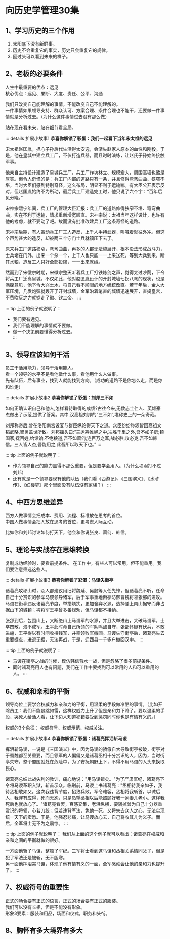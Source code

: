 # 向历史学管理30集

## 1、学习历史的三个作用

1. 太阳底下没有新鲜事。
2. 历史不会重复它的事实，历史只会重复它的规律。
3. 回过头可以看到未来的样子。

## 2、老板的必要条件

人生中最重要的优点：远见   
核心优点：远见、果断、大度、责任、公平、沟通

我们只改变自己能理解的事情，不能改变自己不能理解的。     
一件事情如果领导支持、群众认可、方案合理、条件合理也不能干，还要做一件事情就是分析过去。（为什么这件事情过去没有那么做）

站在现在看未来，站在细节看全局。

::: details 扩展小故事1
**恭喜你解锁了彩蛋：我们一起看下当年宋太祖的远见**

宋太祖赵匡胤，担心子孙后代生活得太安逸，会渐失赵家人原本的血性和刚毅。于是，他在皇城中建立兵工厂，不仅打造兵器，而且时时演练，让赵氏子孙始终接触军事。

他亲自主持设计建造了皇城兵工厂，兵工厂作坊林立、规模宏大，周围高墙也煞是厚实。但令人奇怪的是：兵工厂内部的道路只有一条，并且修得弯弯曲曲、狭窄不堪，当时大臣们感到特别奇怪，这么布局，明显不利于运输嘛。有大臣公开表示反对，但赵匡胤始终不为所动，最后兵工厂建造完工时，他只说了六个字：“百年后见分晓。”

宋神宗熙宁年间，兵工厂的管理大臣汇报：兵工厂的道路修得狭窄不堪、弯弯曲曲，实在不利于运输，请求重新增宽顺直。宋神宗说：太祖当年这样设计，也许有他的考虑，就不要动了吧。故而没有批准改建兵工厂这条奇怪的道路。

宋神宗后期，有人策动兵工厂工人造反，上千人手持武器，叫喊着就往外冲。但这个声势甚大的造反，却被两三个守门士兵就镇压下去了。

原来兵工厂道路狭窄，弯弯曲曲，再多的人都无法施展开，根本没法形成战斗力，士兵堵在门外，出来一个杀一个，上千人也只能一一上来送死。等到大兵到来，断其水粮，造反工人只好全部投降，一一出来就缚。

然而到了宋徽宗时期，宋徽宗整天听着兵工厂打铁炼剑之声，觉得太过吵鬧，下令将兵工厂迁离皇城。不仅如此，他对赵匡胤设计的开封城墙七拐八弯的现状，也是满腹意见，他下令大兴土木，将自己看不顺眼的地方统统改直。若干年后，金人大军压境，几发炮弹就轰开了开封城墙，金军沿着笔直的城墙迅速展开，直捣皇宫，不费吹灰之力就掳走了徽、钦二帝。
:::

::: tip 上面的例子就说明了：
- 我们要有远见。
- 我们不能理解的事情就不要做。
- 做一个决策前要懂得分析过去。  
  :::

## 3、领导应该如何干活

员工干活用能力，领导干活用能人。    
看一个领导的水平不是看他做什么事，看他用什么人做事。      
先有队伍，后有事业，找到人就能找到方向。（成功的道路不是你怎么走，而是你和谁走）

::: details 扩展小故事2
**恭喜你解锁了彩蛋：刘邦三不如**

如何正确认识自己和他人,怎样看待取得的成绩?古往今来,无数志士仁人、英雄豪杰做出了示范,提供了答案。其中,汉高祖刘邦的“三不如”,堪称史上的一朵奇葩。

刘邦称帝后,曾在洛阳南宫设宴与群臣纵论得天下之道。众臣纷纷称颂皆因高祖文韬武略,智勇盖世所致。刘邦摇头曰:“夫运筹帷幄之中,决胜千里之外,吾不如子房;镇国家,抚百姓,给馈饷,不绝粮道,吾不如萧何;连百万之军,战必胜,攻必克,吾不如韩信。三人皆人杰,吾能用之,此吾所以取天下也。”
:::

::: tip 上面的例子就说明了：
- 作为领导自己的能力显得不那么重要，但是要学会用人。（为什么项羽打不过刘邦）
- 还有就是一个领导要现有他的队伍（我们看《西游记》、《三国演义》、《水浒传》、《红楼梦》那个里面没有队伍没有家族？）
  :::
  
## 4、中西方思维差异

西方人做事情会把成本、费用、流程、标准放在思考的首位。    
中国人做事情会把人放在思考的首位，更考虑人际互动。

比如你和刘邦讨论如何打天下，他会和你说张良、萧何、韩信。

## 5、理论与实战存在思维转换

复制成功经验时，要看前提条件。
在工作中，有些人可以常用，但不能重用。我们要注意筛选这些人。

::: details 扩展小故事3
**恭喜你解锁了彩蛋：马谡失街亭**

诸葛亮攻祁山时，众人都建议用旧将魏延、吴懿等人任先锋，但诸葛亮不听，任命自己十分赏识的参军马谡领导诸军，后于军事重地街亭防御曹魏将领张郃的进攻。马谡在街亭违反诸葛亮节度，举措烦扰，更加舍弃水源，选择登上南山据守而非占据山下的城镇；禆将军王平曾多番规劝，但马谡都不接纳。

张郃到后，包围山上，又断绝山上马谡军的水源，并且大举进击，大破马谡军，士卒四散，溃不成军。王平此时命自己所领的军队鸣鼓自守，张郃怀疑有伏兵，不敢进逼，王平得以有时间收拾残军，并率领败军撤回。马谡失守街亭后，诸葛亮失去重要据点，进退无据，无法再战，于是，迁西县一千多户撤回汉中。
:::

::: tip 上面的例子就说明了：
- 马谡在街亭之战的时候，模仿韩信背水一战，但是忽略了很多前提条件。
- 同时诸葛亮用人也有问题，我们在工作中要找到可以常用的人和可以重用的人。
  :::

## 6、权威和亲和的平衡

领导岗位上要学会权威力和亲和力的平衡，用温柔的手段做冷酷的事情。（比如开除员工：我们不能暴跳如雷，这样权威力上升了但是亲和力下降了。要以温柔的手段，哭死人给活人看，让下边人知道犯错要受到惩罚同时你也是有情有义的。）

权威的3个象征： 权威符号、权威示范、权威关注。

::: details 扩展小故事4
**恭喜你解锁了彩蛋：诸葛亮挥泪斩马谡**

挥泪斩马谡，一说是《三国演义》中，因为马谡的骄傲自大导致街亭被破，街亭对于蜀魏都至关重要，而且领军的人偏偏又是诸葛丞相十分赏识的人，因为，当时街亭失守，整个蜀国就处在危险中，为了安抚朝野上下，不得不用马谡的人头来换取民心。

诸葛亮总结此战失利的教训，痛心地说："用马谡错矣。"为了严肃军纪，诸葛亮下令将马谡革职入狱，斩首示众。临刑前，马谡上书诸葛亮："丞相待我亲如子，我待丞相敬如父。这次我违背节度，招致兵败，军令难容，丞相将我斩首，以诫后人，我罪有应得，死而无怨，只是恳望丞相以后能照顾好我一家妻儿老小。这样我死后也就放心了。"诸葛亮看罢，百感交集，老泪纵横，要斩掉曾为自己十分器重赏识的将领，心若刀绞；但若违背军法，免他一死，又将失去众人之心，无法实现统一天下的宏愿。于是，他强忍悲痛，让马谡放心去，自己将收其儿为义子。而后，全军将士无不为之震惊。
:::

::: tip 上面的例子就说明了：
我们从上面的这个例子就可以看出：诸葛亮在权威和亲和之间的平衡就做的很好。

一方面他斩了马谡，整顿了军纪。三军将士看到这马谡和丞相关系情同父子，但是犯了军法还是被斩，无不胆寒。    
另一面他挥泪哭马谡，体现了他有情有义的一面，全军感动会让他的亲和力也提升了。
:::

## 7、权威符号的重要性

正式的场合要有正式的语言，正式的场合要有正式的服装。    
我们可以没有长相，但是不能没有形象。   
形象3要素：服装和用品，场面和仪式，职务和头衔。

## 8、胸怀有多大境界有多大


